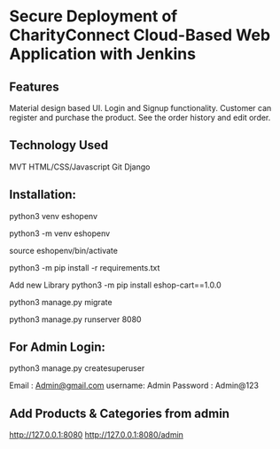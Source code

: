 
# Secure Deployment of CharityConnect Cloud-Based Web Application with Jenkins 

## Features

Material design based UI.
Login and Signup functionality.
Customer can register and purchase the product.
See the order history and edit order.

## Technology Used

MVT
HTML/CSS/Javascript
Git
Django

## Installation:

python3 venv eshopenv 

python3 -m venv eshopenv

source eshopenv/bin/activate 

python3 -m pip install -r requirements.txt

Add new Library 
python3 -m pip install eshop-cart==1.0.0

python3 manage.py migrate

python3 manage.py runserver 8080

## For Admin Login:
python3 manage.py createsuperuser

Email : Admin@gmail.com
username: Admin
Password : Admin@123

## Add Products & Categories from admin

http://127.0.0.1:8080
http://127.0.0.1:8080/admin





